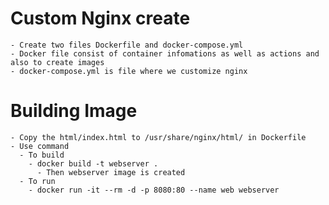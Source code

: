# Custom Nginx create
    - Create two files Dockerfile and docker-compose.yml
    - Docker file consist of container infomations as well as actions and also to create images
    - docker-compose.yml is file where we customize nginx

# Building Image
    - Copy the html/index.html to /usr/share/nginx/html/ in Dockerfile
    - Use command 
      - To build
        - docker build -t webserver .
          - Then webserver image is created
      - To run
        - docker run -it --rm -d -p 8080:80 --name web webserver 